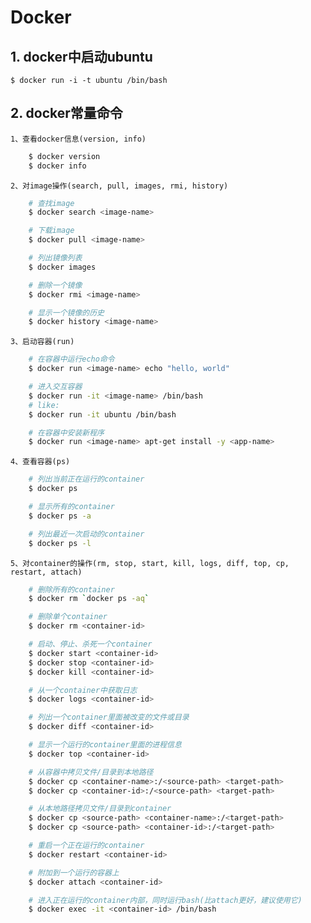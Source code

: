 # **Docker**

## **1. docker中启动ubuntu**
    $ docker run -i -t ubuntu /bin/bash

## **2. docker常量命令**
    1、查看docker信息(version, info)
``` bash
    $ docker version
    $ docker info
```
    2、对image操作(search, pull, images, rmi, history)
``` bash
    # 查找image
    $ docker search <image-name>

    # 下载image
    $ docker pull <image-name>

    # 列出镜像列表
    $ docker images

    # 删除一个镜像
    $ docker rmi <image-name>

    # 显示一个镜像的历史
    $ docker history <image-name>
```
    3、启动容器(run)
``` bash
    # 在容器中运行echo命令
    $ docker run <image-name> echo "hello, world"

    # 进入交互容器
    $ docker run -it <image-name> /bin/bash
    # like:
    $ docker run -it ubuntu /bin/bash

    # 在容器中安装新程序
    $ docker run <image-name> apt-get install -y <app-name>
```
    4、查看容器(ps)
``` bash
    # 列出当前正在运行的container
    $ docker ps

    # 显示所有的container
    $ docker ps -a

    # 列出最近一次启动的container
    $ docker ps -l
```
    5、对container的操作(rm, stop, start, kill, logs, diff, top, cp, restart, attach)
``` bash
    # 删除所有的container
    $ docker rm `docker ps -aq`

    # 删除单个container
    $ docker rm <container-id>

    # 启动、停止、杀死一个container
    $ docker start <container-id>
    $ docker stop <container-id>
    $ docker kill <container-id>

    # 从一个container中获取日志
    $ docker logs <container-id>

    # 列出一个container里面被改变的文件或目录
    $ docker diff <container-id>

    # 显示一个运行的container里面的进程信息
    $ docker top <container-id>

    # 从容器中拷贝文件/目录到本地路径
    $ docker cp <container-name>:/<source-path> <target-path>
    $ docker cp <container-id>:/<source-path> <target-path>

    # 从本地路径拷贝文件/目录到container
    $ docker cp <source-path> <container-name>:/<target-path>
    $ docker cp <source-path> <container-id>:/<target-path>

    # 重启一个正在运行的container
    $ docker restart <container-id>

    # 附加到一个运行的容器上
    $ docker attach <container-id>

    # 进入正在运行的container内部，同时运行bash(比attach更好，建议使用它)
    $ docker exec -it <container-id> /bin/bash
```
